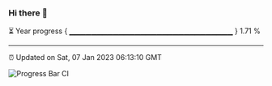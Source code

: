 ### Hi there 👋

⏳ Year progress { ▁▁▁▁▁▁▁▁▁▁▁▁▁▁▁▁▁▁▁▁▁▁▁▁▁▁▁▁▁▁ } 1.71 %

---

⏰ Updated on Sat, 07 Jan 2023 06:13:10 GMT

![Progress Bar CI](https://github.com/liununu/liununu/workflows/Progress%20Bar%20CI/badge.svg)
